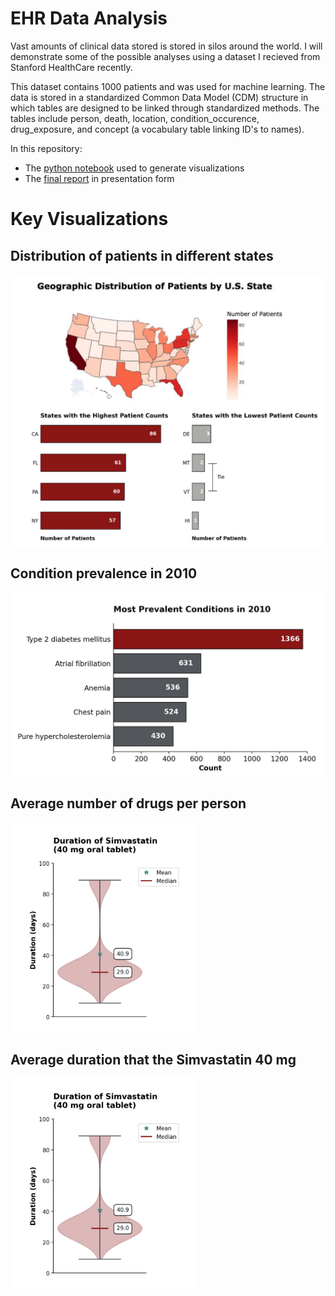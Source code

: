 # EHR Data Analysis

Vast amounts of clinical data stored is stored in silos around the world. I will demonstrate some of the possible analyses using a dataset I recieved from Stanford HealthCare recently. 

This dataset contains 1000 patients and was used for machine learning. The data is stored in a standardized Common Data Model (CDM) structure in which tables are designed to be linked through standardized methods. The tables include person, death, location, condition_occurence, drug_exposure, and concept (a vocabulary table linking ID's to names).

In this repository:
- The [python notebook]() used to generate visualizations 
- The [final report]() in presentation form

# Key Visualizations

## Distribution of patients in different states

<img src="https://github.com/samuelcampione/stanford_ehr_data_analysis/blob/main/visualizations/geographic_distribution_of_patients.png" width="700"/>


## Condition prevalence in 2010
<img src="https://github.com/samuelcampione/stanford_ehr_data_analysis/blob/main/visualizations/most_prevalent_conditions_2010.png" width="600"/>

## Average number of drugs per person
<img src="https://github.com/samuelcampione/stanford_ehr_data_analysis/blob/main/visualizations/duration_of_simvastatin_violinplot.png" width="300"/>

## Average duration that the Simvastatin 40 mg
<img src="https://github.com/samuelcampione/stanford_ehr_data_analysis/blob/main/visualizations/duration_of_simvastatin_violinplot.png" width="300"/>
